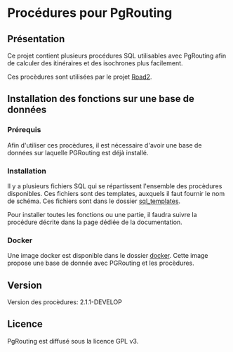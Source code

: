 # Procédures pour PgRouting

## Présentation

Ce projet contient plusieurs procédures SQL utilisables avec PgRouting afin de calculer des itinéraires et des isochrones plus facilement.

Ces procèdures sont utilisées par le projet [Road2](https://github.com/IGNF/road2).

## Installation des fonctions sur une base de données

### Prérequis

Afin d'utiliser ces procèdures, il est nécessaire d'avoir une base de données sur laquelle PGRouting est déjà installé.

### Installation

Il y a plusieurs fichiers SQL qui se répartissent l'ensemble des procèdures disponibles. Ces fichiers sont des templates, auxquels il faut fournir le nom de schéma. Ces fichiers sont dans le dossier [sql_templates](./sql_templates).

Pour installer toutes les fonctions ou une partie, il faudra suivre la procédure décrite dans la page dédiée de la documentation.

### Docker

Une image docker est disponible dans le dossier [docker](./docker). Cette image propose une base de donnée avec PGRouting et les procèdures.

## Version

Version des procèdures: 2.1.1-DEVELOP

## Licence

PgRouting est diffusé sous la licence GPL v3.
